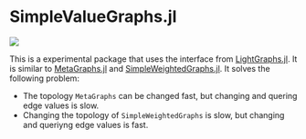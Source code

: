 # SimpleValueGraphs.jl
![](https://img.shields.io/badge/lifecycle-experimental-orange.svg)

This is a experimental package that uses the interface from [LightGraphs.jl](https://github.com/JuliaGraphs/LightGraphs.jl).
It is similar to [MetaGraphs.jl](https://github.com/JuliaGraphs/MetaGraphs.jl) and [SimpleWeightedGraphs.jl](https://github.com/JuliaGraphs/SimpleWeightedGraphs.jl).
It solves the following problem:
- The topology `MetaGraphs` can be changed fast, but changing and quering edge values is slow.
- Changing the topology of `SimpleWeightedGraphs` is slow, but changing and queriyng edge values is fast.
